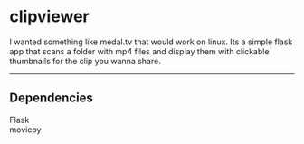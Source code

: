 # clipviewer
I wanted something like medal.tv that would work on linux. Its a simple flask app that scans a folder with mp4 files and display them with clickable thumbnails for the clip you wanna share.

---
## Dependencies
Flask <br>
moviepy
